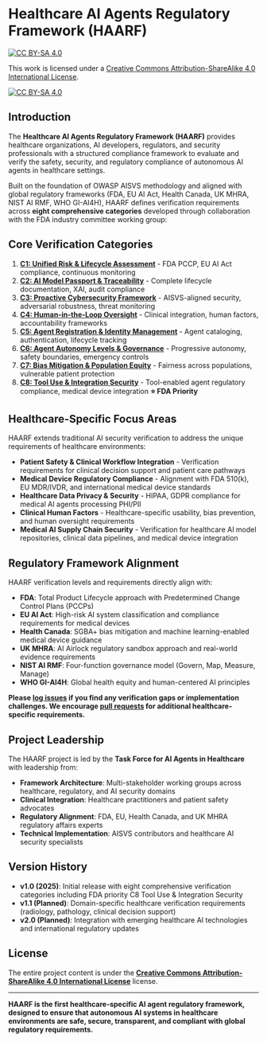 # Healthcare AI Agents Regulatory Framework (HAARF)

[![CC BY-SA 4.0][cc-by-sa-shield]][cc-by-sa]

This work is licensed under a
[Creative Commons Attribution-ShareAlike 4.0 International License][cc-by-sa].

[![CC BY-SA 4.0][cc-by-sa-image]][cc-by-sa]

[cc-by-sa]: http://creativecommons.org/licenses/by-sa/4.0/
[cc-by-sa-image]: https://licensebuttons.net/l/by-sa/4.0/88x31.png
[cc-by-sa-shield]: https://img.shields.io/badge/License-CC%20BY--SA%204.0-blue.svg

## Introduction

The **Healthcare AI Agents Regulatory Framework (HAARF)** provides healthcare organizations, AI developers, regulators, and security professionals with a structured compliance framework to evaluate and verify the safety, security, and regulatory compliance of autonomous AI agents in healthcare settings. 

Built on the foundation of OWASP AISVS methodology and aligned with global regulatory frameworks (FDA, EU AI Act, Health Canada, UK MHRA, NIST AI RMF, WHO GI-AI4H), HAARF defines verification requirements across **eight comprehensive categories** developed through collaboration with the FDA industry committee working group:

## Core Verification Categories

1. [**C1: Unified Risk & Lifecycle Assessment**](1.0/en/0x10-C01-Risk-Lifecycle-Assessment.md) - FDA PCCP, EU AI Act compliance, continuous monitoring
2. [**C2: AI Model Passport & Traceability**](1.0/en/0x10-C02-Model-Passport-Traceability.md) - Complete lifecycle documentation, XAI, audit compliance  
3. [**C3: Proactive Cybersecurity Framework**](1.0/en/0x10-C03-Cybersecurity-Framework.md) - AISVS-aligned security, adversarial robustness, threat monitoring
4. [**C4: Human-in-the-Loop Oversight**](1.0/en/0x10-C04-Human-Oversight.md) - Clinical integration, human factors, accountability frameworks
5. [**C5: Agent Registration & Identity Management**](1.0/en/0x10-C05-Agent-Registration-Identity.md) - Agent cataloging, authentication, lifecycle tracking
6. [**C6: Agent Autonomy Levels & Governance**](1.0/en/0x10-C06-Autonomy-Governance.md) - Progressive autonomy, safety boundaries, emergency controls
7. [**C7: Bias Mitigation & Population Equity**](1.0/en/0x10-C07-Bias-Equity-Population.md) - Fairness across populations, vulnerable patient protection
8. [**C8: Tool Use & Integration Security**](1.0/en/0x10-C08-Tool-Use-Integration.md) - Tool-enabled agent regulatory compliance, medical device integration **⭐ FDA Priority**

## Healthcare-Specific Focus Areas

HAARF extends traditional AI security verification to address the unique requirements of healthcare environments:

- **Patient Safety & Clinical Workflow Integration** - Verification requirements for clinical decision support and patient care pathways
- **Medical Device Regulatory Compliance** - Alignment with FDA 510(k), EU MDR/IVDR, and international medical device standards
- **Healthcare Data Privacy & Security** - HIPAA, GDPR compliance for medical AI agents processing PHI/PII
- **Clinical Human Factors** - Healthcare-specific usability, bias prevention, and human oversight requirements
- **Medical AI Supply Chain Security** - Verification for healthcare AI model repositories, clinical data pipelines, and medical device integration

## Regulatory Framework Alignment

HAARF verification levels and requirements directly align with:

- **FDA**: Total Product Lifecycle approach with Predetermined Change Control Plans (PCCPs)
- **EU AI Act**: High-risk AI system classification and compliance requirements for medical devices
- **Health Canada**: SGBA+ bias mitigation and machine learning-enabled medical device guidance  
- **UK MHRA**: AI Airlock regulatory sandbox approach and real-world evidence requirements
- **NIST AI RMF**: Four-function governance model (Govern, Map, Measure, Manage)
- **WHO GI-AI4H**: Global health equity and human-centered AI principles

**Please [log issues](https://github.com/Task-force-for-AI-agents-in-Healthcare/ai-agents-healthcare-standards/issues) if you find any verification gaps or implementation challenges. We encourage [pull requests](https://github.com/Task-force-for-AI-agents-in-Healthcare/ai-agents-healthcare-standards/pulls) for additional healthcare-specific requirements.**

## Project Leadership

The HAARF project is led by the **Task Force for AI Agents in Healthcare** with leadership from:

- **Framework Architecture**: Multi-stakeholder working groups across healthcare, regulatory, and AI security domains
- **Clinical Integration**: Healthcare practitioners and patient safety advocates  
- **Regulatory Alignment**: FDA, EU, Health Canada, and UK MHRA regulatory affairs experts
- **Technical Implementation**: AISVS contributors and healthcare AI security specialists

## Version History

- **v1.0 (2025)**: Initial release with eight comprehensive verification categories including FDA priority C8 Tool Use & Integration Security
- **v1.1 (Planned)**: Domain-specific healthcare verification requirements (radiology, pathology, clinical decision support)
- **v2.0 (Planned)**: Integration with emerging healthcare AI technologies and international regulatory updates

## License

The entire project content is under the **[Creative Commons Attribution-ShareAlike 4.0 International License](https://creativecommons.org/licenses/by-sa/4.0/)** license.

---

**HAARF is the first healthcare-specific AI agent regulatory framework, designed to ensure that autonomous AI systems in healthcare environments are safe, secure, transparent, and compliant with global regulatory requirements.**
